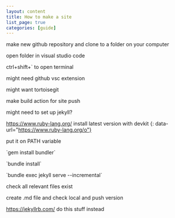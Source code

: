 ```yaml
---
layout: content
title: How to make a site
list_page: true
categories: [guide]
---
```


make new github repository and clone to a folder on your computer

open folder in visual studio code

ctrl+shift+\` to open terminal

might need github vsc extension

might want tortoisegit

make build action for site push

might need to set up jekyll?

https://www.ruby-lang.org/ install latest version with devkit
{: data-url="https://www.ruby-lang.org/o"}

put it on PATH variable

\`gem install bundler\`

\`bundle install\`

\`bundle exec jekyll serve --incremental\`

check all relevant files exist

create .md file and check local and push version

https://jekyllrb.com/ do this stuff instead